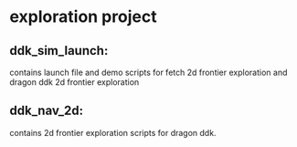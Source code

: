 # exploration project
## ddk_sim_launch:
contains launch file and demo scripts for fetch 2d frontier exploration and dragon ddk 2d frontier exploration

## ddk_nav_2d:
contains 2d frontier exploration scripts for dragon ddk.
